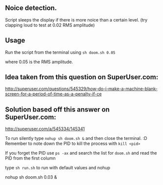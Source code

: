 ## Noice detection.
Script sleeps the display if there is more noice than a certain level.
(try clapping loud to test at 0.02 RMS amplitude)

## Usage
Run the script from the terminal using `sh doom.sh 0.05`

where 0.05 is the RMS amplitude.

## Idea taken from this question on SuperUser.com:
http://superuser.com/questions/545329/how-do-i-make-a-machine-blank-screen-for-a-period-of-time-as-a-penalty-if-ce

## Solution based off this answer on SuperUser.com:
http://superuser.com/a/545334/145341

To run silently type `nohup sh doom.sh &` and then close the terminal. :D
Remember to note down the PID to kill the process with `kill <pid>`

If you forget the PID use `ps -ax` and search the list for `doom.sh` and read the PID from the first column

type `sh run.sh` to run with default values and nohup

nohup sh doom.sh 0.03 &
